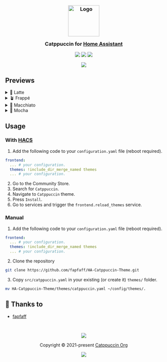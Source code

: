 <h3 align="center">
	<img src="https://raw.githubusercontent.com/catppuccin/catppuccin/main/assets/logos/exports/1544x1544_circle.png" width="100" alt="Logo"/><br/>
	<img src="https://raw.githubusercontent.com/catppuccin/catppuccin/main/assets/misc/transparent.png" height="30" width="0px"/>
	Catppuccin for <a href="https://www.home-assistant.io/">Home Assistant</a>
	<img src="https://raw.githubusercontent.com/catppuccin/catppuccin/main/assets/misc/transparent.png" height="30" width="0px"/>
</h3>

<p align="center">
	<a href="https://github.com/catppuccin/template/stargazers"><img src="https://img.shields.io/github/stars/catppuccin/template?colorA=363a4f&colorB=b7bdf8&style=for-the-badge"></a>
	<a href="https://github.com/catppuccin/template/issues"><img src="https://img.shields.io/github/issues/catppuccin/template?colorA=363a4f&colorB=f5a97f&style=for-the-badge"></a>
	<a href="https://github.com/catppuccin/template/contributors"><img src="https://img.shields.io/github/contributors/catppuccin/template?colorA=363a4f&colorB=a6da95&style=for-the-badge"></a>
</p>

<p align="center">
	<img src="https://raw.githubusercontent.com/fapfaff/HA-Catppuccin-Theme/main/assets/Overview/Overview.webp"/>
</p>

## Previews

<details>
<summary>🌻 Latte</summary>
<img src="https://raw.githubusercontent.com/fapfaff/HA-Catppuccin-Theme/main/assets/Latte/Overview.webp"/>
<img src="https://raw.githubusercontent.com/fapfaff/HA-Catppuccin-Theme/main/assets/Latte/Map.webp"/>
<img src="https://raw.githubusercontent.com/fapfaff/HA-Catppuccin-Theme/main/assets/Latte/Logbook.webp"/>
<img src="https://raw.githubusercontent.com/fapfaff/HA-Catppuccin-Theme/main/assets/Latte/History.webp"/>
<img src="https://raw.githubusercontent.com/fapfaff/HA-Catppuccin-Theme/main/assets/Latte/Code.webp"/>
<img src="https://raw.githubusercontent.com/fapfaff/HA-Catppuccin-Theme/main/assets/Latte/Devtools.webp"/>
<img src="https://raw.githubusercontent.com/fapfaff/HA-Catppuccin-Theme/main/assets/Latte/Settings.webp"/>
<img src="https://raw.githubusercontent.com/fapfaff/HA-Catppuccin-Theme/main/assets/Latte/Profile.webp"/>

</details>
<details>
<summary>🪴 Frappé</summary>
<img src="https://raw.githubusercontent.com/fapfaff/HA-Catppuccin-Theme/main/assets/Frappe/Overview.webp"/>
<img src="https://raw.githubusercontent.com/fapfaff/HA-Catppuccin-Theme/main/assets/Frappe/Map.webp"/>
<img src="https://raw.githubusercontent.com/fapfaff/HA-Catppuccin-Theme/main/assets/Frappe/Logbook.webp"/>
<img src="https://raw.githubusercontent.com/fapfaff/HA-Catppuccin-Theme/main/assets/Frappe/History.webp"/>
<img src="https://raw.githubusercontent.com/fapfaff/HA-Catppuccin-Theme/main/assets/Frappe/Code.webp"/>
<img src="https://raw.githubusercontent.com/fapfaff/HA-Catppuccin-Theme/main/assets/Frappe/Devtools.webp"/>
<img src="https://raw.githubusercontent.com/fapfaff/HA-Catppuccin-Theme/main/assets/Frappe/Settings.webp"/>
<img src="https://raw.githubusercontent.com/fapfaff/HA-Catppuccin-Theme/main/assets/Frappe/Profile.webp"/>
</details>
<details>
<summary>🌺 Macchiato</summary>
<img src="https://raw.githubusercontent.com/fapfaff/HA-Catppuccin-Theme/main/assets/Macchiato/Overview.webp"/>
<img src="https://raw.githubusercontent.com/fapfaff/HA-Catppuccin-Theme/main/assets/Macchiato/Map.webp"/>
<img src="https://raw.githubusercontent.com/fapfaff/HA-Catppuccin-Theme/main/assets/Macchiato/Logbook.webp"/>
<img src="https://raw.githubusercontent.com/fapfaff/HA-Catppuccin-Theme/main/assets/Macchiato/History.webp"/>
<img src="https://raw.githubusercontent.com/fapfaff/HA-Catppuccin-Theme/main/assets/Macchiato/Code.webp"/>
<img src="https://raw.githubusercontent.com/fapfaff/HA-Catppuccin-Theme/main/assets/Macchiato/Devtools.webp"/>
<img src="https://raw.githubusercontent.com/fapfaff/HA-Catppuccin-Theme/main/assets/Macchiato/Settings.webp"/>
<img src="https://raw.githubusercontent.com/fapfaff/HA-Catppuccin-Theme/main/assets/Macchiato/Profile.webp"/>
</details>
</details>
<details>
<summary>🌿 Mocha</summary>
<img src="https://raw.githubusercontent.com/fapfaff/HA-Catppuccin-Theme/main/assets/Mocha/Overview.webp"/>
<img src="https://raw.githubusercontent.com/fapfaff/HA-Catppuccin-Theme/main/assets/Mocha/Map.webp"/>
<img src="https://raw.githubusercontent.com/fapfaff/HA-Catppuccin-Theme/main/assets/Mocha/Logbook.webp"/>
<img src="https://raw.githubusercontent.com/fapfaff/HA-Catppuccin-Theme/main/assets/Mocha/History.webp"/>
<img src="https://raw.githubusercontent.com/fapfaff/HA-Catppuccin-Theme/main/assets/Mocha/Code.webp"/>
<img src="https://raw.githubusercontent.com/fapfaff/HA-Catppuccin-Theme/main/assets/Mocha/Devtools.webp"/>
<img src="https://raw.githubusercontent.com/fapfaff/HA-Catppuccin-Theme/main/assets/Mocha/Settings.webp"/>
<img src="https://raw.githubusercontent.com/fapfaff/HA-Catppuccin-Theme/main/assets/Mocha/Profile.webp"/>
</details>

## Usage

### With [HACS](https://hacs.xyz/)
1. Add the following code to your `configuration.yaml` file (reboot required).

```yaml
frontend:
  ... # your configuration.
  themes: !include_dir_merge_named themes
  ... # your configuration.
```
2. Go to the Community Store.
3. Search for `Catppuccin`.
4. Navigate to `Catppuccin` theme.
5. Press `Install`.
6. Go to services and trigger the `frontend.reload_themes` service.

### Manual
1. Add the following code to your `configuration.yaml` file (reboot required).

```yaml
frontend:
  ... # your configuration.
  themes: !include_dir_merge_named themes
  ... # your configuration.
```
2. Clone the repository
```bash
git clone https://github.com/fapfaff/HA-Catppuccin-Theme.git
```

3. Copy `src/catppuccin.yaml` in your existing (or create it) `themes/` folder.

```bash
mv HA-Catppuccin-Theme/themes/catppuccin.yaml ~/config/themes/.
```


## 💝 Thanks to

- [fapfaff](https://github.com/fapfaff)

&nbsp;

<p align="center">
	<img src="https://raw.githubusercontent.com/catppuccin/catppuccin/main/assets/footers/gray0_ctp_on_line.svg?sanitize=true" />
</p>

<p align="center">
	Copyright &copy; 2021-present <a href="https://github.com/catppuccin" target="_blank">Catppuccin Org</a>
</p>

<p align="center">
	<a href="https://github.com/catppuccin/catppuccin/blob/main/LICENSE"><img src="https://img.shields.io/static/v1.svg?style=for-the-badge&label=License&message=MIT&logoColor=d9e0ee&colorA=363a4f&colorB=b7bdf8"/></a>
</p>
